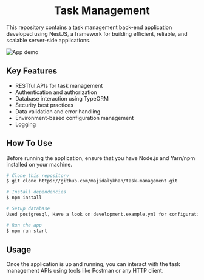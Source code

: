 
<h1 align="center">
  Task Management
</h1>

<p>This repository contains a task management back-end application developed using NestJS, a framework for building efficient, reliable, and scalable server-side applications.</p>

![App demo](demo/demo.gif)

## Key Features
  - RESTful APIs for task management
  - Authentication and authorization
  - Database interaction using TypeORM
  - Security best practices
  - Data validation and error handling
  - Environment-based configuration management
  - Logging
  


## How To Use

Before running the application, ensure that you have Node.js and Yarn/npm installed on your machine.

```bash
# Clone this repository
$ git clone https://github.com/majidalykhan/task-management.git

# Install dependencies
$ npm install

# Setup database
Used postgresql, Have a look on development.example.yml for configuration values

# Run the app
$ npm run start
```

## Usage
Once the application is up and running, you can interact with the task management APIs using tools like Postman or any HTTP client.
